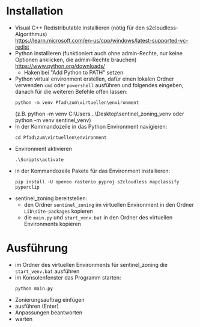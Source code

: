 # Installation
- Visual C++ Redistributable installieren (nötig für den s2cloudless-Algorithmus)\
  https://learn.microsoft.com/en-us/cpp/windows/latest-supported-vc-redist
- Python installieren (funktioniert auch ohne admin-Rechte, nur keine Optionen anklicken, die admin-Rechte brauchen)\
  https://www.python.org/downloads/
  - Haken bei "Add Python to PATH" setzen
- Python virtual environment erstellen, dafür einen lokalen Ordner verwenden
  `cmd` oder `powershell` ausführen und folgendes eingeben, danach für die weiteren Befehle offen lassen:
  ```
  python -m venv Pfad\zum\virtuellen\environment
  ```
  (z.B. python -m venv C:\Users\...\Desktop\sentinel_zoning_venv oder python -m venv sentinel_venv)
- In der Kommandozeile in das Python Environment navigieren:
  ```
  cd Pfad\zum\virtuellen\environment
  ```
- Environment aktivieren
  ```
  .\Scripts\activate
  ```
- in der Kommandozeile Pakete für das Environment installieren:
  ```
  pip install -U openeo rasterio pyproj s2cloudless mapclassify pyperclip
  ```
- sentinel_zoning bereitstellen:
   - den Ordner `sentinel_zoning` im virtuellen Environment in den Ordner `Lib\site-packages` kopieren
   - die `main.py` und `start_venv.bat` in den Ordner des virtuellen Environments kopieren

# Ausführung
- im Ordner des virtuellen Environments für sentinel_zoning die `start_venv.bat` ausführen
- im Konsolenfenster das Programm starten:
  ```
  python main.py
  ```
- Zonierungsauftrag einfügen
- ausführen (Enter)
- Anpassungen beantworten
- warten

